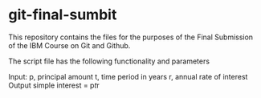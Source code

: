 # git-final-sumbit

This repository contains the files for the purposes of the Final Submission of the IBM Course on Git and Github.

The script file has the following functionality and parameters

Input:
   p, principal amount
   t, time period in years
   r, annual rate of interest
Output
   simple interest = p*t*r
